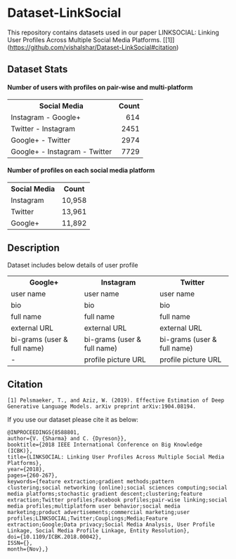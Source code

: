 # Dataset-LinkSocial
This repository contains datasets used in our paper LINKSOCIAL: Linking User Profiles Across Multiple Social Media Platforms.  [[1]] (https://github.com/vishalshar/Dataset-LinkSocial#citation)

## Dataset Stats
#### Number of users with profiles on pair-wise and multi-platform
<table>
  <tbody>
    <tr>
      <th align="center">Social Media</th>
      <th align="center">Count</th>
    </tr>
    <tr>
      <td align="left">Instagram - Google+</td>
      <td align="right">614</td>
    </tr>
    <tr>
      <td align="left">Twitter - Instagram</td>
      <td align="right">2451</td>
    </tr>
    <tr>
      <td align="left">Google+ - Twitter</td>
      <td align="right">2974</td>
    </tr>
    <tr>
      <td align="left">Google+ - Instagram - Twitter</td>
      <td align="right">7729</td>
    </tr>
  </tbody>
</table>

#### Number of profiles on each social media platform
<table>
  <tbody>
    <tr>
      <th align="center">Social Media</th>
      <th align="center">Count</th>
    </tr>
    <tr>
      <td align="left">Instagram</td>
      <td align="right">10,958</td>
    </tr>
    <tr>
      <td align="left">Twitter</td>
      <td align="right">13,961</td>
    </tr>
    <tr>
      <td align="left">Google+</td>
      <td align="right">11,892</td>
    </tr>
</table>

## Description
Dataset includes below details of user profile
<table>
  <tbody>
    <tr>
      <th align="center">Google+</th>
      <th align="center">Instagram</th>
      <th align="center">Twitter</th>
    </tr>
    <tr>
      <td>user name</td>
      <td align="left">user name</td>
      <td align="left">user name</td>
    </tr>
    <tr>
      <td>bio</td>
      <td align="left">bio</td>
      <td align="left">bio</td>
    </tr>
    <tr>
      <td>full name</td>
      <td align="left">full name</td>
      <td align="left">full name</td>
    </tr>
    <tr>
      <td>external URL</td>
      <td align="left">external URL</td>
      <td align="left">external URL</td>
    </tr>
    <tr>
      <td>bi-grams (user & full name)</td>
      <td align="left">bi-grams (user & full name)</td>
      <td align="left">bi-grams (user & full name)</td>
    </tr>
    <tr>
      <td>- </td>
      <td align="left">profile picture URL</td>
      <td align="left">profile picture URL</td>
    </tr>
  </tbody>
</table>

## Citation
```
[1] Pelsmaeker, T., and Aziz, W. (2019). Effective Estimation of Deep Generative Language Models. arXiv preprint arXiv:1904.08194.
```

If you use our dataset please cite it as below:

```
@INPROCEEDINGS{8588801,
author={V. {Sharma} and C. {Dyreson}},
booktitle={2018 IEEE International Conference on Big Knowledge (ICBK)},
title={LINKSOCIAL: Linking User Profiles Across Multiple Social Media Platforms},
year={2018},
pages={260-267},
keywords={feature extraction;gradient methods;pattern clustering;social networking (online);social sciences computing;social media platforms;stochastic gradient descent;clustering;feature extraction;Twitter profiles;Facebook profiles;pair-wise linking;social media profiles;multiplatform user behavior;social media marketing;product advertisements;commercial marketing;user profiles;LINKSOCIAL;Twitter;Couplings;Media;Feature extraction;Google;Data privacy;Social Media Analysis, User Profile Linkage, Social Media Profile Linkage, Entity Resolution},
doi={10.1109/ICBK.2018.00042},
ISSN={},
month={Nov},}
```
